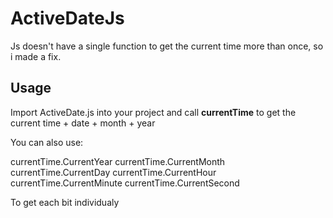 # ActiveDateJs

Js doesn't have a single function to get the current time more than once, so i made a fix.

## Usage

Import ActiveDate.js into your project and call **currentTime** to get the current time + date + month + year


You can also use:

 currentTime.CurrentYear
 currentTime.CurrentMonth
 currentTime.CurrentDay
 currentTime.CurrentHour
 currentTime.CurrentMinute
 currentTime.CurrentSecond
  
To get each bit individualy


